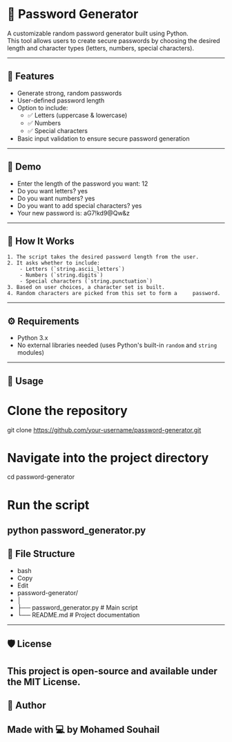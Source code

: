 
# 🔐 Password Generator

A customizable random password generator built using Python.  
This tool allows users to create secure passwords by choosing the desired length and character types (letters, numbers, special characters).

---

## 🚀 Features

- Generate strong, random passwords
- User-defined password length
- Option to include:
  - ✅ Letters (uppercase & lowercase)
  - ✅ Numbers
  - ✅ Special characters
- Basic input validation to ensure secure password generation

---

## 📸 Demo

- Enter the length of the password you want: 12
- Do you want letters? yes
- Do you want numbers? yes
- Do you want to add special characters? yes
- Your new password is: aG7!kd9@Qw&z

---

## 🧠 How It Works

    1. The script takes the desired password length from the user.
    2. It asks whether to include:
        - Letters (`string.ascii_letters`)
        - Numbers (`string.digits`)
        - Special characters (`string.punctuation`)
    3. Based on user choices, a character set is built.
    4. Random characters are picked from this set to form a     password.

---

## ⚙️ Requirements

- Python 3.x  
- No external libraries needed (uses Python's built-in `random` and `string` modules)

---

## 📝 Usage

# Clone the repository
git clone https://github.com/your-username/password-generator.git

# Navigate into the project directory
cd password-generator

# Run the script
python password_generator.py
---

## 📂 File Structure
- bash
-  Copy
- Edit
- password-generator/
- │
- ├── password_generator.py   # Main script
- └── README.md               # Project documentation
---

## 🛡️ License
This project is open-source and available under the MIT License.
---

## 🙌 Author
Made with 💻 by Mohamed Souhail
---




